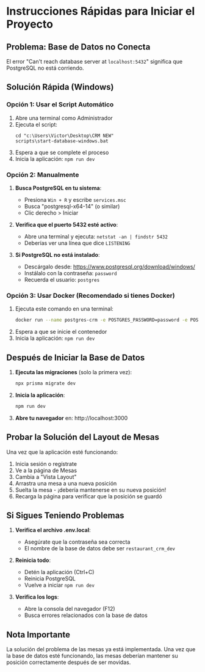 # Instrucciones Rápidas para Iniciar el Proyecto

## Problema: Base de Datos no Conecta

El error "Can't reach database server at `localhost:5432`" significa que PostgreSQL no está corriendo.

## Solución Rápida (Windows)

### Opción 1: Usar el Script Automático
1. Abre una terminal como Administrador
2. Ejecuta el script:
   ```
   cd "c:\Users\Victor\Desktop\CRM NEW"
   scripts\start-database-windows.bat
   ```
3. Espera a que se complete el proceso
4. Inicia la aplicación: `npm run dev`

### Opción 2: Manualmente
1. **Busca PostgreSQL en tu sistema**:
   - Presiona `Win + R` y escribe `services.msc`
   - Busca "postgresql-x64-14" (o similar)
   - Clic derecho > Iniciar

2. **Verifica que el puerto 5432 esté activo**:
   - Abre una terminal y ejecuta: `netstat -an | findstr 5432`
   - Deberías ver una línea que dice `LISTENING`

3. **Si PostgreSQL no está instalado**:
   - Descárgalo desde: https://www.postgresql.org/download/windows/
   - Instálalo con la contraseña: `password`
   - Recuerda el usuario: `postgres`

### Opción 3: Usar Docker (Recomendado si tienes Docker)
1. Ejecuta este comando en una terminal:
   ```bash
   docker run --name postgres-crm -e POSTGRES_PASSWORD=password -e POSTGRES_DB=restaurant_crm_dev -p 5432:5432 -d postgres:14
   ```
2. Espera a que se inicie el contenedor
3. Inicia la aplicación: `npm run dev`

## Después de Iniciar la Base de Datos

1. **Ejecuta las migraciones** (solo la primera vez):
   ```bash
   npx prisma migrate dev
   ```

2. **Inicia la aplicación**:
   ```bash
   npm run dev
   ```

3. **Abre tu navegador** en: http://localhost:3000

## Probar la Solución del Layout de Mesas

Una vez que la aplicación esté funcionando:

1. Inicia sesión o regístrate
2. Ve a la página de Mesas
3. Cambia a "Vista Layout"
4. Arrastra una mesa a una nueva posición
5. Suelta la mesa - ¡debería mantenerse en su nueva posición!
6. Recarga la página para verificar que la posición se guardó

## Si Sigues Teniendo Problemas

1. **Verifica el archivo .env.local**:
   - Asegúrate que la contraseña sea correcta
   - El nombre de la base de datos debe ser `restaurant_crm_dev`

2. **Reinicia todo**:
   - Detén la aplicación (Ctrl+C)
   - Reinicia PostgreSQL
   - Vuelve a iniciar `npm run dev`

3. **Verifica los logs**:
   - Abre la consola del navegador (F12)
   - Busca errores relacionados con la base de datos

## Nota Importante

La solución del problema de las mesas ya está implementada. Una vez que la base de datos esté funcionando, las mesas deberían mantener su posición correctamente después de ser movidas.